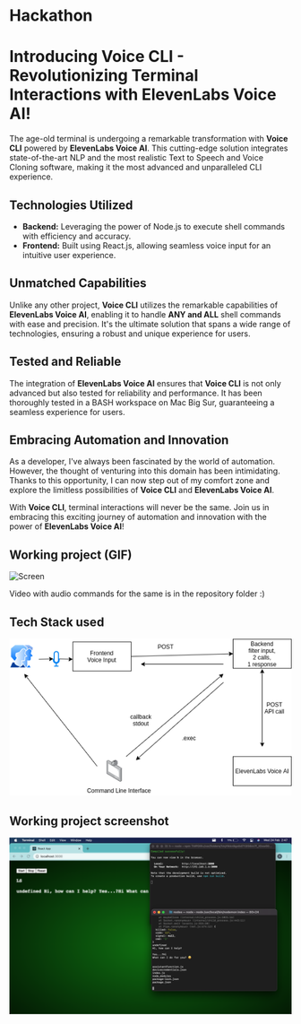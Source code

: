 
# Hackathon #


# Introducing Voice CLI - Revolutionizing Terminal Interactions with ElevenLabs Voice AI!

The age-old terminal is undergoing a remarkable transformation with **Voice CLI** powered by **ElevenLabs Voice AI**. This cutting-edge solution integrates state-of-the-art NLP and the most realistic Text to Speech and Voice Cloning software, making it the most advanced and unparalleled CLI experience.

## Technologies Utilized

- **Backend:** Leveraging the power of Node.js to execute shell commands with efficiency and accuracy.
- **Frontend:** Built using React.js, allowing seamless voice input for an intuitive user experience.

## Unmatched Capabilities

Unlike any other project, **Voice CLI** utilizes the remarkable capabilities of **ElevenLabs Voice AI**, enabling it to handle **ANY and ALL** shell commands with ease and precision. It's the ultimate solution that spans a wide range of technologies, ensuring a robust and unique experience for users.

## Tested and Reliable

The integration of **ElevenLabs Voice AI** ensures that **Voice CLI** is not only advanced but also tested for reliability and performance. It has been thoroughly tested in a BASH workspace on Mac Big Sur, guaranteeing a seamless experience for users.

## Embracing Automation and Innovation

As a developer, I've always been fascinated by the world of automation. However, the thought of venturing into this domain has been intimidating. Thanks to this opportunity, I can now step out of my comfort zone and explore the limitless possibilities of **Voice CLI** and **ElevenLabs Voice AI**.

With **Voice CLI**, terminal interactions will never be the same. Join us in embracing this exciting journey of automation and innovation with the power of **ElevenLabs Voice AI**!

## Working project (GIF) ##

![Screen](screenrecordgif.gif?raw=true "Screen")

Video with audio commands for the same is in the repository folder :)

## Tech Stack used ##

![Tech Stack](techstack.png?raw=true "Tech Stack")

## Working project screenshot ##

![Screenshot](screenshot.png?raw=true "Screenshot")
